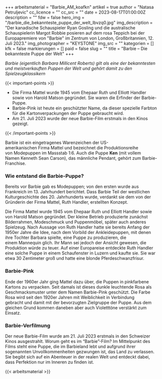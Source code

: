+++
arbeitsmaterial = "Barbie_AM_koafkn"
artikel = true
author = "Natasa Petruljevic"
cc_licence = ""
cc_src = ""
date = 2023-08-17T01:00:00Z
description = ""
fdw = false
hero_img = "/barbie_die_bekannteste_puppe_der_welt_lbvzq0.jpg"
img_description = "Der kanadische Schauspieler Ryan Gosling und die australische Schauspielerin Margot Robbie posieren auf dem rosa Teppich bei der Europapremiere von \"Barbie\" im Zentrum von London, Großbritannien, 12. Juli 2023."
img_photographer = "KEYSTONE"
img_src = ""
kategorien = []
kfk = false
markierungen = []
paid = false
slug = ""
title = "Barbie – Die bekannteste Puppe der Welt"
+++

_Barbie (eigentlich Barbara Millicent Roberts) gilt als eine der bekanntesten und meistverkauften Puppen der Welt und gehört damit zu den Spielzeugklassikern_

{{< important-points >}} 



<ul>

<li>Die Firma Mattel wurde 1945 vom Ehepaar Ruth und Elliott Handler sowie von Harold Matson gegründet. Sie waren die Erfinder der Barbie-Puppe.</li>

<li>Barbie-Pink ist heute ein geschützter Name, da dieser spezielle Farbton für die Kartonverpackungen der Puppe gebraucht wird.</li>

<li>Am 21. Juli 2023 wurde der neue Barbie-Film erstmals in den Kinos gezeigt.</li>

</ul> {{< /important-points >}}

Barbie ist ein eingetragenes Warenzeichen der US-amerikanischen Firma Mattel und bezeichnet die Produktionsreihe von Modepuppen im Massstab 1:6. Auch die Puppe **Ken** (mit vollem Namen Kenneth Sean Carson), das männliche Pendant, gehört zum Barbie-Franchise.

### Wie entstand die Barbie-Puppe?

Bereits vor Barbie gab es Modepuppen; von den ersten wurde aus Frankreich im 13. Jahrhundert berichtet. Dass Barbie Teil der westlichen Kulturgeschichte des 20. Jahrhunderts wurde, verdankt sie dem von der Gründerin der Firma Mattel, Ruth Handler, erstellten Konzept.

Die Firma Mattel wurde 1945 vom Ehepaar Ruth und Elliott Handler sowie von Harold Matson gegründet. Der kleine Betrieb produzierte zunächst Bilderrahmen, Modeschmuck und Puppenmöbel, später auch anderes Spielzeug. Nach Aussage von Ruth Handler hatte sie bereits Anfang der 1950er Jahre die Idee, nach dem Vorbild der Ankleidepuppen, mit denen ihre Tochter Barbara spielte, eine Puppe zu produzieren, die einem Mannequin glich. Ihr Mann sei jedoch der Ansicht gewesen, die Produktion würde zu teuer. Auf einer Europareise entdeckte Ruth Handler eine solche Puppe in einem Schaufenster in Luzern und kaufte sie. Sie war etwa 30 Zentimeter groß und hatte eine blonde Pferdeschwanzfrisur.

### Barbie-Pink

Ende der 1960er Jahr ging Mattel dazu über, die Puppen in pinkfarbene Kartons zu verpacken. Seit damals ist dieses dunkle leuchtende Rosa als Geschmacksmuster unter dem Namen Barbie-Pink geschützt. Die Farbe Rosa wird seit den 1920er Jahren mit Weiblichkeit in Verbindung gebracht und damit mit der bevorzugten Zielgruppe der Puppe. Aus dem gleichen Grund kommen daneben aber auch Violetttöne verstärkt zum Einsatz.

### Barbie-Verfilmung

Der neue Barbie-Film wurde am 21. Juli 2023 erstmals in den Schweizer Kinos ausgestrahlt.
Worum geht es im “Barbie”-Film?
Im Mittelpunkt des Films steht eine Puppe, die im Barbieland lebt und aufgrund ihrer sogenannten Unvollkommenheiten gezwungen ist, das Land zu verlassen.  Sie begibt sich auf ein Abenteuer in der realen Welt und entdeckt dabei, dass Perfektion nur im Inneren zu finden ist.

{{< arbeitsmaterial >}}
